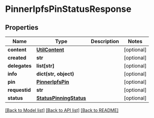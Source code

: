 # PinnerIpfsPinStatusResponse

## Properties
Name | Type | Description | Notes
------------ | ------------- | ------------- | -------------
**content** | [**UtilContent**](UtilContent.md) |  | [optional] 
**created** | **str** |  | [optional] 
**delegates** | **list[str]** |  | [optional] 
**info** | **dict(str, object)** |  | [optional] 
**pin** | [**PinnerIpfsPin**](PinnerIpfsPin.md) |  | [optional] 
**requestid** | **str** |  | [optional] 
**status** | [**StatusPinningStatus**](StatusPinningStatus.md) |  | [optional] 

[[Back to Model list]](../README.md#documentation-for-models) [[Back to API list]](../README.md#documentation-for-api-endpoints) [[Back to README]](../README.md)

